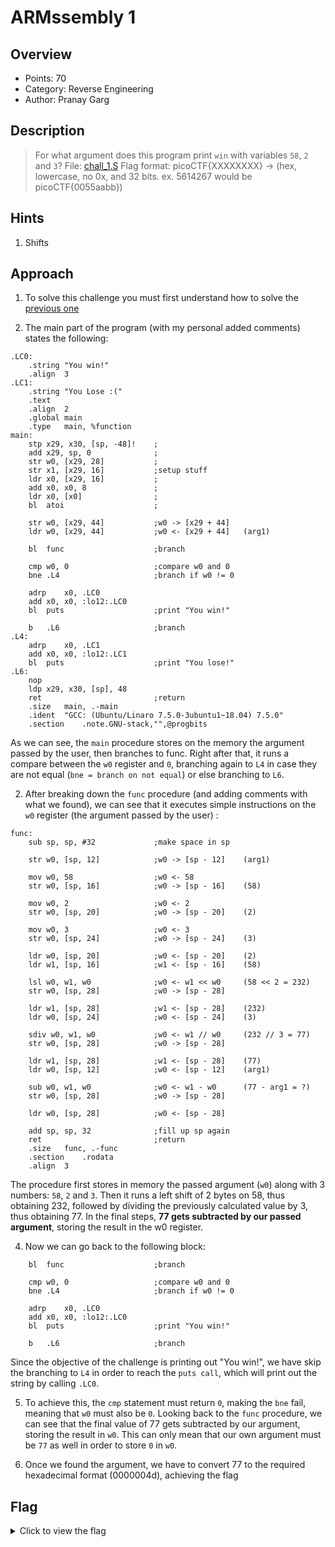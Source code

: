 # ARMssembly 1

## Overview

* Points: 70
* Category: Reverse Engineering
* Author: Pranay Garg

## Description
> For what argument does this program print `win` with variables `58`, `2` and `3`? File: [chall_1.S](https://mercury.picoctf.net/static/1c8d50e39cf00d144e6a72119f68c16c/chall_1.S) Flag format: picoCTF{XXXXXXXX} -> (hex, lowercase, no 0x, and 32 bits. ex. 5614267 would be picoCTF{0055aabb})

## Hints

1. Shifts

## Approach

1. To solve this challenge you must first understand how to solve the [previous one](../ARMssembly%200/)

2. The main part of the program (with my personal added comments) states the following:
```assembly
.LC0:
	.string	"You win!"
	.align	3
.LC1:
	.string	"You Lose :("
	.text
	.align	2
	.global	main
	.type	main, %function
main:
	stp	x29, x30, [sp, -48]!	;
	add	x29, sp, 0				;
	str	w0, [x29, 28]			;
	str	x1, [x29, 16]			;setup stuff
	ldr	x0, [x29, 16]			;
	add	x0, x0, 8				;
	ldr	x0, [x0]				;
	bl	atoi					;

	str	w0, [x29, 44]			;w0 -> [x29 + 44]
	ldr	w0, [x29, 44]			;w0 <- [x29 + 44]	(arg1)

	bl	func					;branch

	cmp	w0, 0					;compare w0 and 0
	bne	.L4						;branch if w0 != 0

	adrp	x0, .LC0
	add	x0, x0, :lo12:.LC0
	bl	puts					;print "You win!"

	b	.L6						;branch
.L4:
	adrp	x0, .LC1
	add	x0, x0, :lo12:.LC1
	bl	puts					;print "You lose!"
.L6:
	nop
	ldp	x29, x30, [sp], 48
	ret							;return
	.size	main, .-main
	.ident	"GCC: (Ubuntu/Linaro 7.5.0-3ubuntu1~18.04) 7.5.0"
	.section	.note.GNU-stack,"",@progbits
```
As we can see, the `main` procedure stores on the memory the argument passed by the user, then branches to func. Right after that, it runs a compare between the `w0` register and `0`, branching again to `L4` in case they are not equal (`bne = branch on not equal`) or else branching to `L6`.

2. After breaking down the `func` procedure (and adding comments with what we found), we can see that it executes simple instructions on the `w0` register (the argument passed by the user) :
```assembly
func:
	sub	sp, sp, #32				;make space in sp

	str	w0, [sp, 12]			;w0 -> [sp - 12]	(arg1)

	mov	w0, 58					;w0 <- 58
	str	w0, [sp, 16]			;w0 -> [sp - 16]	(58)

	mov	w0, 2					;w0 <- 2
	str	w0, [sp, 20]			;w0 -> [sp - 20]	(2)

	mov	w0, 3					;w0 <- 3
	str	w0, [sp, 24]			;w0 -> [sp - 24]	(3)

	ldr	w0, [sp, 20]			;w0 <- [sp - 20]	(2)
	ldr	w1, [sp, 16]			;w1 <- [sp - 16]	(58)

	lsl	w0, w1, w0				;w0 <- w1 << w0		(58 << 2 = 232)
	str	w0, [sp, 28]			;w0 -> [sp - 28]

	ldr	w1, [sp, 28]			;w1 <- [sp - 28]	(232)
	ldr	w0, [sp, 24]			;w0 <- [sp - 24]	(3)

	sdiv w0, w1, w0				;w0 <- w1 // w0		(232 // 3 = 77)
	str	w0, [sp, 28]			;w0 -> [sp - 28]

	ldr	w1, [sp, 28]			;w1 <- [sp - 28]	(77)
	ldr	w0, [sp, 12]			;w0 <- [sp - 12]	(arg1)

	sub	w0, w1, w0				;w0 <- w1 - w0		(77 - arg1 = ?)
	str	w0, [sp, 28]			;w0 -> [sp - 28]

	ldr	w0, [sp, 28]			;w0 <- [sp - 28]

	add	sp, sp, 32				;fill up sp again
	ret							;return
	.size	func, .-func
	.section	.rodata
	.align	3
```
The procedure first stores in memory the passed argument (`w0`) along with 3 numbers: `58`, `2` and `3`. Then it runs a left shift of 2 bytes on 58, thus obtaining 232, followed by dividing the previously calculated value by 3, thus obtaining 77. In the final steps, __77 gets subtracted by our passed argument__, storing the result in the w0 register.

4. Now we can go back to the following block:
```assembly
	bl	func					;branch

	cmp	w0, 0					;compare w0 and 0
	bne	.L4						;branch if w0 != 0

	adrp	x0, .LC0
	add	x0, x0, :lo12:.LC0
	bl	puts					;print "You win!"

	b	.L6						;branch
```
Since the objective of the challenge is printing out "You win!", we have skip the branching to `L4` in order to reach the `puts call`, which will print out the string by calling `.LC0`.

5. To achieve this, the `cmp` statement must return `0`, making the `bne` fail, meaning that `w0` must also be `0`.
Looking back to the `func` procedure, we can see that the final value of 77 gets subtracted by our argument, storing the result in `w0`. This can only mean that our own argument must be `77` as well in order to store `0` in `w0`.

6. Once we found the argument, we have to convert 77 to the required hexadecimal format (0000004d), achieving the flag

## Flag

<details>
<summary>Click to view the flag</summary>

__picoCTF{0000004d}__
</details>

